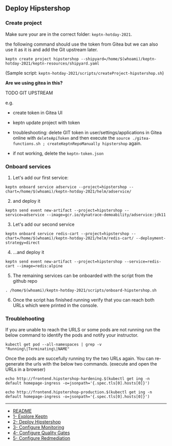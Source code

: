 ## Deploy Hipstershop

### Create project

Make sure your are in the correct folder: `keptn-hotday-2021`.

the following command should use the token from Gitea but we can also use it as it is and add the Git upstream later.

```
keptn create project hipstershop --shipyard=/home/$(whoami)/keptn-hotday-2021/keptn-resources/shipyard.yaml
```

(Sample script: `keptn-hotday-2021/scripts/createProject-hipstershop.sh`)

**Are we using gitea in this?**

TODO GIT UPSTREAM

e.g.

- create token in Gitea UI
- keptn update project with token

- troubleshooting: delete GIT token in user/settings/applications in Gitea online with `deleteApiToken` and then execute the `source ./gitea-functions.sh ; createKeptnRepoManually hipstershop` again.
- if not working, delete the `keptn-token.json`

### Onboard services

1. Let's add our first service:

```
keptn onboard service adservice --project=hipstershop --chart=/home/$(whoami)/keptn-hotday-2021/helm/adservice/
```

2. and deploy it

```
keptn send event new-artifact --project=hipstershop --service=adservice --image=gcr.io/dynatrace-demoability/adservice:jdk11
```

3. Let's add our second service

```
keptn onboard service redis-cart --project=hipstershop --chart=/home/$(whoami)/keptn-hotday-2021/helm/redis-cart/ --deployment-strategy=direct
```

4. ...and deploy it

```
keptn send event new-artifact --project=hipstershop --service=redis-cart --image=redis:alpine
```

5. The remaining services can be onboarded with the script from the github repo

```
. /home/$(whoami)/keptn-hotday-2021/scripts/onboard-hipstershop.sh
```

6. Once the script has finished running verify that you can reach both URLs which were printed in the console.

### Troublehooting

If you are unable to reach the URLS or some pods are not running run the below command to identify the pods and notify your instructor.

```
kubectl get pod --all-namespaces | grep -v "Running\|Terminating\|NAME"
```

Once the pods are succefully running try the two URLs again. You can re-generate the urls with the below two commands. (execute and open the URLs in a browser)

```
echo http://frontend.hipstershop-hardening.$(kubectl get ing -n default homepage-ingress -o=jsonpath='{.spec.tls[0].hosts[0]}')

echo http://frontend.hipstershop-production.$(kubectl get ing -n default homepage-ingress -o=jsonpath='{.spec.tls[0].hosts[0]}')
```

---

- [README](./README.md)
- [1- Explore Keptn](./0-explore-keptn.md)
- [2- Deploy Hipstershop](./1-deploy-hipstershop.md)
- [3- Configure Monitoring](./2-configure-monitoring.md)
- [4- Configure Quality Gates](./3-quality-gates.md)
- [5- Configure Redmediation](./4-remediation.md)
